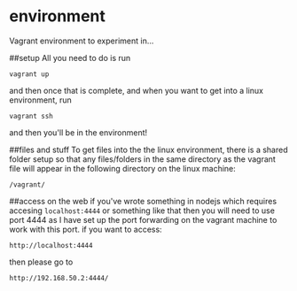 # environment
Vagrant environment to experiment in...

##setup
All you need to do is run

`vagrant up`

and then once that is complete, and when you want to get into a linux environment, run 

`vagrant ssh`

and then you'll be in the environment!

##files and stuff
To get files into the the linux environment, there is a shared folder setup so that any files/folders in the same directory as the vagrant file will appear in the following directory on the linux machine:

`/vagrant/`

##access on the web
if you've wrote something in nodejs which requires accesing `localhost:4444` or something like that then you will need to use port 4444 as I have set up the port forwarding on the vagrant machine to work with this port. if you want to access:

`http://localhost:4444` 

then please go to 

`http://192.168.50.2:4444/` 
